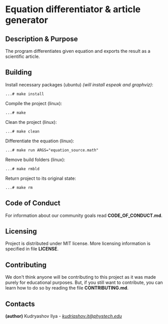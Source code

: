 # Equation differentiator & article generator
## Description & Purpose
The program differentiates given equation and exports the result as a scientific article.
## Building

Install necessary packages (ubuntu) *(will install espeak and graphviz)*:

`...# make install`

Compile the project (linux):

`...# make`

Clean the project (linux):

`...# make clean`

Differentiate the equation (linux):

`...# make run ARGS="equation_source.math"`

Remove build folders (linux):

`...# make rmbld`

Return project to its original state:

`...# make rm`

## Code of Conduct
For information about our community goals read **CODE_OF_CONDUCT.md**.
## Licensing
Project is distributed under MIT license. More licensing information is specified in file **LICENSE**.
## Contributing
We don't think anyone will be contributing to this project as it was made purely for educational purposes.
But, if you still want to contribute, you can learn how to do so by reading the file **CONTRIBUTING.md**.
## Contacts
**(author)** Kudryashov Ilya - *kudriashov.it@phystech.edu*